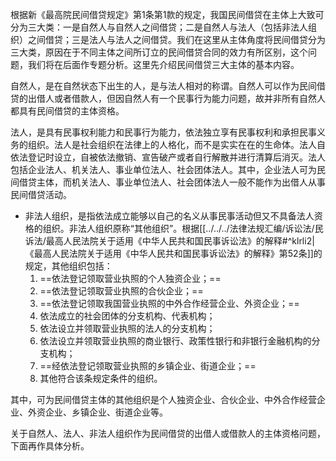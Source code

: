 根据新《最高院民间借贷规定》第1条第1款的规定，我国民间借贷在主体上大致可分为三大类：一是自然人与自然人之间借贷；二是自然人与法人（包括非法人组织）之间借贷；三是法人与法人之间借贷。我们在这里从主体角度将民间借贷分为三大类，原因在于不同主体之间所订立的民间借贷合同的效力有所区别，这个问题，我们将在后面作专题分析。这里先介绍民间借贷三大主体的基本内容。

自然人，是在自然状态下出生的人，是与法人相对的称谓。自然人可以作为民间借贷的出借人或者借款人，但因自然人有一个民事行为能力问题，故并非所有自然人都具有民间借贷的主体资格。

法人，是具有民事权利能力和民事行为能力，依法独立享有民事权利和承担民事义务的组织。法人是社会组织在法律上的人格化，而不是实实在在的生命体。法人自依法登记时设立，自被依法撤销、宣告破产或者自行解散并进行清算后消灭。法人包括企业法人、机关法人、事业单位法人、社会团体法人。其中，企业法人可为民间借贷主体，而机关法人、事业单位法人、社会团体法人一般不能作为出借人从事民间借贷活动。

- 非法人组织，是指依法成立能够以自己的名义从事民事活动但又不具备法人资格的组织。非法人组织原称“其他组织”。根据[[../../../法律法规汇编/诉讼法/民诉法/最高人民法院关于适用《中华人民共和国民事诉讼法》的解释#^klrli2|《最高人民法院关于适用《中华人民共和国民事诉讼法》的解释》第52条]]的规定，其他组织包括：
	1. ==依法登记领取营业执照的个人独资企业；==
	2. ==依法登记领取营业执照的合伙企业；==
	3. ==依法登记领取我国营业执照的中外合作经营企业、外资企业；==
	4. 依法成立的社会团体的分支机构、代表机构；
	5. 依法设立并领取营业执照的法人的分支机构；
	6. 依法设立并领取营业执照的商业银行、政策性银行和非银行金融机构的分支机构；
	7. ==经依法登记领取营业执照的乡镇企业、街道企业；==
	8. 其他符合该条规定条件的组织。

其中，可为民间借贷主体的其他组织是个人独资企业、合伙企业、中外合作经营企业、外资企业、乡镇企业、街道企业等。

关于自然人、法人、非法人组织作为民间借贷的出借人或借款人的主体资格问题，下面再作具体分析。